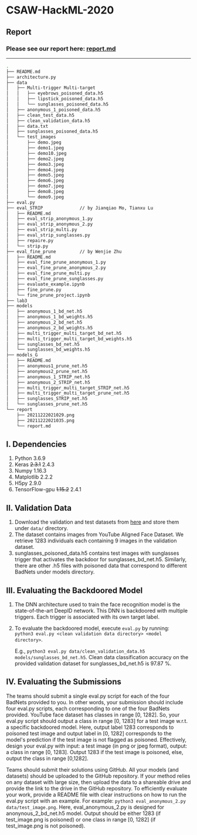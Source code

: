 # CSAW-HackML-2020

## Report

### Please see our report here: [report.md](https://github.com/jianqiaomo/CSAW-HackML-2020-BackdoorDetector/blob/master/report/report.md)


----------


```bash
.
├── README.md
├── architecture.py
├── data
│   ├── Multi-trigger Multi-target
│   │   ├── eyebrows_poisoned_data.h5
│   │   ├── lipstick_poisoned_data.h5
│   │   └── sunglasses_poisoned_data.h5
│   ├── anonymous_1_poisoned_data.h5
│   ├── clean_test_data.h5
│   ├── clean_validation_data.h5
│   ├── data.txt
│   ├── sunglasses_poisoned_data.h5
│   └── test_images
│       ├── demo.jpeg
│       ├── demo1.jpeg
│       ├── demo10.jpeg
│       ├── demo2.jpeg
│       ├── demo3.jpeg
│       ├── demo4.jpeg
│       ├── demo5.jpeg
│       ├── demo6.jpeg
│       ├── demo7.jpeg
│       ├── demo8.jpeg
│       └── demo9.jpeg
├── eval.py
├── eval_STRIP              // by Jianqiao Mo, Tianxu Lu
│   ├── README.md
│   ├── eval_strip_anonymous_1.py
│   ├── eval_strip_anonymous_2.py
│   ├── eval_strip_multi.py
│   ├── eval_strip_sunglasses.py
│   ├── repaire.py
│   └── strip.py
├── eval_fine_prune         // by Wenjie Zhu
│   ├── README.md
│   ├── eval_fine_prune_anonymous_1.py
│   ├── eval_fine_prune_anonymous_2.py
│   ├── eval_fine_prune_multi.py
│   ├── eval_fine_prune_sunglasses.py
│   ├── evaluate_example.ipynb
│   ├── fine_prune.py
│   └── fine_prune_project.ipynb
├── lab3
├── models
│   ├── anonymous_1_bd_net.h5
│   ├── anonymous_1_bd_weights.h5
│   ├── anonymous_2_bd_net.h5
│   ├── anonymous_2_bd_weights.h5
│   ├── multi_trigger_multi_target_bd_net.h5
│   ├── multi_trigger_multi_target_bd_weights.h5
│   ├── sunglasses_bd_net.h5
│   └── sunglasses_bd_weights.h5
├── models_G
│   ├── README.md
│   ├── anonymous1_prune_net.h5
│   ├── anonymous2_prune_net.h5
│   ├── anonymous_1_STRIP_net.h5
│   ├── anonymous_2_STRIP_net.h5
│   ├── multi_trigger_multi_target_STRIP_net.h5
│   ├── multi_trigger_multi_target_prune_net.h5
│   ├── sunglasses_STRIP_net.h5
│   └── sunglasses_prune_net.h5
└── report
    ├── 20211222021029.png
    ├── 20211222021035.png
    └── report.md


```

## I. Dependencies
   1. Python 3.6.9
   2. Keras ~~2.3.1~~  2.4.3
   3. Numpy 1.16.3
   4. Matplotlib 2.2.2
   5. H5py 2.9.0
   6. TensorFlow-gpu ~~1.15.2~~ 2.4.1
   
## II. Validation Data
   1. Download the validation and test datasets from [here](https://drive.google.com/drive/folders/13o2ybRJ1BkGUvfmQEeZqDo1kskyFywab?usp=sharing) and store them under `data/` directory.
   2. The dataset contains images from YouTube Aligned Face Dataset. We retrieve 1283 individuals each containing 9 images in the validation dataset.
   3. sunglasses_poisoned_data.h5 contains test images with sunglasses trigger that activates the backdoor for sunglasses_bd_net.h5. Similarly, there are other .h5 files with poisoned data that correspond to different BadNets under models directory.

## III. Evaluating the Backdoored Model
   1. The DNN architecture used to train the face recognition model is the state-of-the-art DeepID network. This DNN is backdoored with multiple triggers. Each trigger is associated with its own target label. 
   2. To evaluate the backdoored model, execute `eval.py` by running:  
      `python3 eval.py <clean validation data directory> <model directory>`.
      
      E.g., `python3 eval.py data/clean_validation_data.h5  models/sunglasses_bd_net.h5`. Clean data classification accuracy on the provided validation dataset for sunglasses_bd_net.h5 is 97.87 %.

## IV. Evaluating the Submissions
The teams should submit a single eval.py script for each of the four BadNets provided to you. In other words, your submission should include four eval.py scripts, each corresponding to one of the four BadNets provided. YouTube face dataset has classes in range [0, 1282]. So, your eval.py script should output a class in range [0, 1283] for a test image w.r.t. a specific backdoored model. Here, output label 1283 corresponds to poisoned test image and output label in [0, 1282] corresponds to the model's prediction if the test image is not flagged as poisoned. Effectively, design your eval.py with input: a test image (in png or jpeg format), output: a class in range [0, 1283]. Output 1283 if the test image is poisoned, else, output the class in range [0,1282].

Teams should submit their solutions using GitHub. All your models (and datasets) should be uploaded to the GitHub repository. If your method relies on any dataset with large size, then upload the data to a shareable drive and provide the link to the drive in the GitHub repository. To efficiently evaluate your work, provide a README file with clear instructions on how to run the eval.py script with an example.
For example: `python3 eval_anonymous_2.py data/test_image.png`. Here, eval_anonymous_2.py is designed for anonynous_2_bd_net.h5 model. Output should be either 1283 (if test_image.png is poisoned) or one class in range [0, 1282] (if test_image.png is not poisoned).
